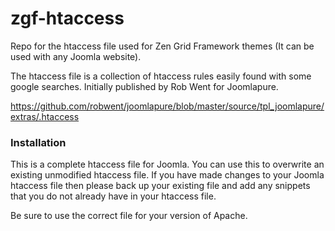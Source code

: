 zgf-htaccess
=============

Repo for the htaccess file used for Zen Grid Framework themes (It can be used with any Joomla website).

The htaccess file is a collection of htaccess rules easily found with some google searches. Initially published by Rob Went for Joomlapure.

https://github.com/robwent/joomlapure/blob/master/source/tpl_joomlapure/extras/.htaccess

### Installation
This is a complete htaccess file for Joomla. You can use this to overwrite an existing unmodified htaccess file. If you have made changes to your Joomla htaccess file then please back up your existing file and add any snippets that you do not already have in your htaccess file.

Be sure to use the correct file for your version of Apache.

